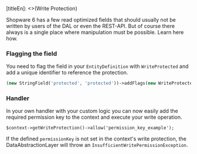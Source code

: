 [titleEn]: <>(Write Protection)

Shopware 6 has a few read optimized fields that should usually not be written by users of the DAL or even the REST-API. But of course there always is a single place where manipulation must be possible. Learn here how.

### Flagging the field

You need to flag the field in your `EntityDefinition` with `WriteProtected` and add a unique identifier to reference the protection.

```php
(new StringField('protected', 'protected'))->addFlags(new WriteProtected('permission_key_example'));
```

### Handler

In your own handler with your custom logic you can now easily add the required permission key to the context and execute your write operation.

```
$context->getWriteProtection()->allow('permission_key_example');
```

If the defined `permissionKey` is not set in the context's write protection, the DataAbstractionLayer will throw an `InsufficientWritePermissionException`.